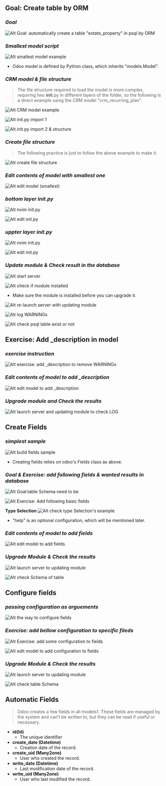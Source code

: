 ## **Goal: Create table by ORM**

### _Goal_

![Alt Goal: automatically create a table "estate_property" in psql by ORM](pic/01.jpg)

### _Smallest model script_

![Alt smallest model example](pic/02.jpg)

- Odoo model is defined by Python class, which inherits "models.Model".

### _CRM model & file structure_

> The file structure required to load the model is more complex, requiring two **init**.py in different layers of the folder, so the following is a direct example using the CRM model "crm_recurring_plan".

![Alt CRM model example](pic/03.jpg)

![Alt __init__.py import 1](pic/04.jpg)

![Alt __init__.py import 2 & structure](pic/05.jpg)

### _Create file structure_

> The following practice is just to follow the above example to make it.

![Alt create file structure](pic/06.jpg)

### _Edit contents of model with smallest one_

![Alt edit model (smallest)](pic/07.jpg)

### _bottom layer **init**.py_

![Alt nvim __init__.py](pic/08.jpg)

![Alt edit __init__.py](pic/09.jpg)

### _uppter layer **init**.py_

![Alt nvim __init__.py](pic/10.jpg)

![Alt edit __init__.py](pic/11.jpg)

### _Update module & Check result in the database_

![Alt start server](pic/12.jpg)

![Alt check if module installed](pic/13.jpg)

- Make sure the module is installed before you can upgrade it.

![Alt re-launch server with updating module](pic/14.jpg)

![Alt log WARNINGs](pic/15.jpg)

![Alt check psql table exist or not](pic/16.jpg)

## **Exercise: Add \_description in model**

### _exercise instruction_

![Alt exercise: add _description to remove WARNINGs](pic/17.jpg)

### _Edit contents of model to add \_description_

![Alt edit model to add _description](pic/18.jpg)

### _Upgrade module and Check the results_

![Alt launch server and updating module to check LOG](pic/19.jpg)

## **Create Fields**

### _simplest sample_

![Alt build fields sample](pic/20.jpg)

- Creating fields relies on odoo's Fields class as above.

### _Goal & Exercise: add following fields & wanted results in database_

![Alt Goal:table Schema need to be](pic/21.jpg)

![Alt Exercise: Add following basic fields](pic/22.jpg)

**Type Selection**
![Alt check type Selection's example](pic/23.jpg)

- "help" is an optional configuration, which will be mentioned later.

### _Edit contents of model to add fields_

![Alt edit model to add fields](pic/24.jpg)

### _Upgrade Module & Check the results_

![Alt launch server to updating module](pic/25.jpg)

![Alt check Schema of table](pic/26.jpg)

## **Configure fields**

### _passing configuration as arguements_

![Alt the way to configure fields](pic/27.jpg)

### _Exercise: add bellow configuration to specific fileds_

![Alt Exercise: add some configuration to fields](pic/28.jpg)

![Alt edit model to add configuration to fields](pic/29.jpg)

### _Upgrade Module & Check the results_

![Alt launch server to updating module](pic/30.jpg)

![Alt check table Schema](pic/31.jpg)

## **Automatic Fields**

> Odoo creates a few fields in all models1. These fields are managed by the system and can’t be written to, but they can be read if useful or necessary.

- **id(Id)**
  - The unique identifier
- **create_date (Datetime)**
  - Creation date of the record.
- **create_uid (Many2one)**
  - User who created the record.
- **write_date (Datetime)**
  - Last modification date of the record.
- **write_uid (Many2one)**
  - User who last modified the record.
